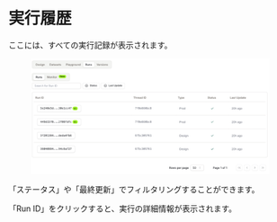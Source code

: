 # 実行履歴

ここには、すべての実行記録が表示されます。

<figure><img src="../../images/runs.png" alt=""></figure>

「ステータス」や「最終更新」でフィルタリングすることができます。

「Run ID」をクリックすると、実行の詳細情報が表示されます。